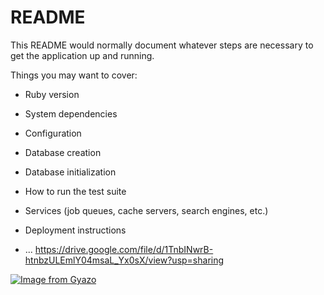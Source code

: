 # README

This README would normally document whatever steps are necessary to get the
application up and running.

Things you may want to cover:

- Ruby version

- System dependencies

- Configuration

- Database creation

- Database initialization

- How to run the test suite

- Services (job queues, cache servers, search engines, etc.)

- Deployment instructions

- ...
  https://drive.google.com/file/d/1TnbINwrB-htnbzULEmlY04msaL_Yx0sX/view?usp=sharing

[![Image from Gyazo](https://i.gyazo.com/683fed21ca7197b97069ced150695593.png)](https://gyazo.com/683fed21ca7197b97069ced150695593)
